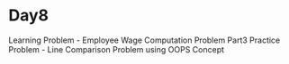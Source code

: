 # Day8
Learning Problem - Employee Wage Computation Problem Part3
Practice Problem - Line Comparison Problem using OOPS Concept
